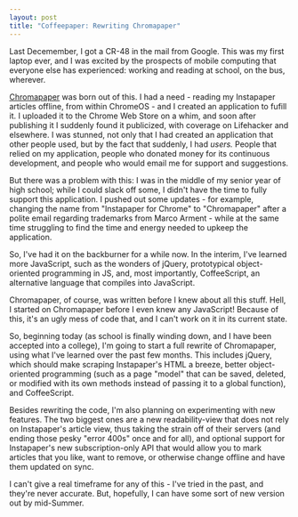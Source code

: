 ```yaml
---
layout: post
title: "Coffeepaper: Rewriting Chromapaper"
---
```


Last Decemember, I got a CR-48 in the mail from Google. This was my first laptop ever, and I was excited by the prospects of mobile computing that everyone else has experienced: working and reading at school, on the bus, wherever.

[Chromapaper](https://chrome.google.com/webstore/detail/lpjpjcgbkjefppoahpegfajifjdmcblb) was born out of this. I had a need - reading my Instapaper articles offline, from within ChromeOS - and I created an application to fufill it. I uploaded it to the Chrome Web Store on a whim, and soon after publishing it I suddenly found it publicized, with coverage on Lifehacker and elsewhere. I was stunned, not only that I had created an application that other people used, but by the fact that suddenly, I had *users.* People that relied on my application, people who donated money for its continuous development, and people who would email me for support and suggestions.

But there was a problem with this: I was in the middle of my senior year of high school; while I could slack off some, I didn't have the time to fully support this application. I pushed out some updates - for example, changing the name from "Instapaper for Chrome" to "Chromapaper" after a polite email regarding trademarks from Marco Arment - while at the same time struggling to find the time and energy needed to upkeep the application.

So, I've had it on the backburner for a while now. In the interim, I've learned more JavaScript, such as the wonders of jQuery, prototypical object-oriented programming in JS, and, most importantly, CoffeeScript, an alternative language that compiles into JavaScript.

Chromapaper, of course, was written before I knew about all this stuff. Hell, I started on Chromapaper before I even knew any JavaScript! Because of this, it's an ugly mess of code that, and I can't work on it in its current state.

So, beginning today (as school is finally winding down, and I have been accepted into a college), I'm going to start a full rewrite of Chromapaper, using what I've learned over the past few months. This includes jQuery, which should make scraping Instapaper's HTML a breeze, better object-oriented programming (such as a page "model" that can be saved, deleted, or modified with its own methods instead of passing it to a global function), and CoffeeScript.

Besides rewriting the code, I'm also planning on experimenting with new features. The two biggest ones are a new readability-view that does not rely on Instapaper's article view, thus taking the strain off of their servers (and ending those pesky "error 400s" once and for all), and optional support for Instapaper's new subscription-only API that would allow you to mark articles that you like, want to remove, or otherwise change offline and have them updated on sync.

I can't give a real timeframe for any of this - I've tried in the past, and they're never accurate. But, hopefully, I can have some sort of new version out by mid-Summer.